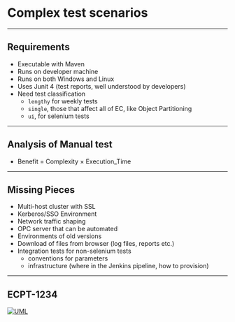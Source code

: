 # Complex test scenarios
---
## Requirements
- Executable with Maven
- Runs on developer machine
- Runs on both Windows and Linux
- Uses Junit 4 (test reports, well understood by developers)
- Need test classification
    - `lengthy` for weekly tests
    - `single`, those that affect all of EC, like Object Partitioning
    - `ui`, for selenium tests

---
## Analysis of Manual test
- Benefit = Complexity × Execution_Time
---
## Missing Pieces
- Multi-host cluster with SSL
- Kerberos/SSO Environment
- Network traffic shaping
- OPC server that can be automated
- Environments of old versions
- Download of files from browser (log files, reports etc.)
- Integration tests for non-selenium tests
    - conventions for parameters
    - infrastructure (where in the Jenkins pipeline, how to provision)

---
## ECPT-1234

[![UML](http://localhost:8080/svg/LOmn3iCW34Ltdy8ZkK8wTEmbAY4BdCGIDHIxaUZfmzYE__sdPqxT0MJ3yEZKZbE-A6fEfN2-B-W7AuR1jW3YsdfDR8RpVMeMsZkzx0PSZ35e_NEgbZ5tZCRl3slY694qJq39vHGV4_mqPcy3CA_j0W00)](http://localhost:8080/uml/LOmn3iCW34Ltdy8ZkK8wTEmbAY4BdCGIDHIxaUZfmzYE__sdPqxT0MJ3yEZKZbE-A6fEfN2-B-W7AuR1jW3YsdfDR8RpVMeMsZkzx0PSZ35e_NEgbZ5tZCRl3slY694qJq39vHGV4_mqPcy3CAyDBW00)
